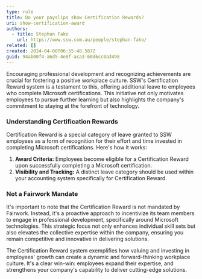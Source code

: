 ```yaml
---
type: rule
title: Do your payslips show Certification Rewards?
uri: show-certification-award
authors:
  - title: Stephan Fako
    url: https://www.ssw.com.au/people/stephan-fako/
related: []
created: 2024-04-08T06:55:48.587Z
guid: 94ab00f4-a6d5-4e8f-aca3-68d6cc0a3498
---
```

 
Encouraging professional development and recognizing achievements are crucial for fostering a positive workplace culture. SSW's Certification Reward system is a testament to this, offering additional leave to employees who complete Microsoft certifications. This initiative not only motivates employees to pursue further learning but also highlights the company's commitment to staying at the forefront of technology.
 
<!--endintro-->
 
### Understanding Certification Rewards
 
Certification Reward is a special category of leave granted to SSW employees as a form of recognition for their effort and time invested in completing Microsoft certifications. Here's how it works:
 
1. **Award Criteria:** Employees become eligible for a Certification Reward upon successfully completing a Microsoft certification.
2. **Visibility and Tracking:** A distinct leave category should be used within your accounting system specifically for Certification Reward. 
 
### Not a Fairwork Mandate
 
It's important to note that the Certification Reward is not mandated by Fairwork. Instead, it's a proactive approach to incentivize its team members to engage in professional development, specifically around Microsoft technologies. This strategic focus not only enhances individual skill sets but also elevates the collective expertise within the company, ensuring you remain competitive and innovative in delivering solutions.  
 
The Certification Reward system exemplifies how valuing and investing in employees' growth can create a dynamic and forward-thinking workplace culture. It's a clear win-win: employees expand their expertise, and strengthens your company's capability to deliver cutting-edge solutions.  
